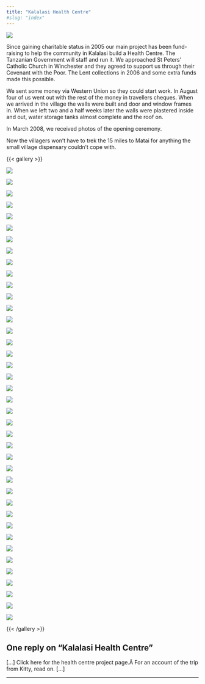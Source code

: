 ```yaml
---
title: "Kalalasi Health Centre"
#slug: "index"
---
```


![](/wp-content/2007/11/DSCF3081-940x198.jpg)

Since gaining charitable status in 2005 our main project has been fund-raising to help the community in Kalalasi build a Health Centre. The Tanzanian Government will staff and run it. We approached St Peters’ Catholic Church in Winchester and they agreed to support us through their Covenant with the Poor. The Lent collections in 2006 and some extra funds made this possible.

We sent some money via Western Union so they could start work. In August four of us went out with the rest of the money in travellers cheques. When we arrived in the village the walls were built and door and window frames in. When we left two and a half weeks later the walls were plastered inside and out, water storage tanks almost complete and the roof on.

In March 2008, we received photos of the opening ceremony.

Now the villagers won’t have to trek the 15 miles to Matai for anything the small village dispensary couldn’t cope with.

{{< gallery >}}


[![](/wp-content/2007/11/Davinder1378-150x150.jpg)](/projects/kalalasi-health-centre/davinder1378/)

[![](/wp-content/2007/11/Davinder1387-150x150.jpg)](/projects/kalalasi-health-centre/davinder1387/)

[![](/wp-content/2007/11/Davinder1443-150x150.jpg)](/projects/kalalasi-health-centre/davinder1443/)

[![](/wp-content/2007/11/Davinder1444-150x150.jpg)](/projects/kalalasi-health-centre/davinder1444/)

[![](/wp-content/2007/11/Davinder1447-150x150.jpg)](/projects/kalalasi-health-centre/davinder1447/)

[![](/wp-content/2007/11/Davinder1478-150x150.jpg)](/projects/kalalasi-health-centre/davinder1478/)

[![](/wp-content/2007/11/Davinder1481-150x150.jpg)](/projects/kalalasi-health-centre/davinder1481/)

[![](/wp-content/2007/11/Davinder1496-150x150.jpg)](/projects/kalalasi-health-centre/davinder1496/)

[![](/wp-content/2007/11/Davinder1497-150x150.jpg)](/projects/kalalasi-health-centre/davinder1497/)

[![](/wp-content/2007/11/Davinder1502-150x150.jpg)](/projects/kalalasi-health-centre/davinder1502/)

[![](/wp-content/2007/11/Davinder1523-150x150.jpg)](/projects/kalalasi-health-centre/davinder1523/)

[![](/wp-content/2007/11/Davinder1529-150x150.jpg)](/projects/kalalasi-health-centre/davinder1529/)

[![](/wp-content/2007/11/Davinder1530-150x150.jpg)](/projects/kalalasi-health-centre/davinder1530/)

[![](/wp-content/2007/11/Davinder1531-150x150.jpg)](/projects/kalalasi-health-centre/davinder1531/)

[![](/wp-content/2007/11/Davinder1534-150x150.jpg)](/projects/kalalasi-health-centre/davinder1534/)

[![](/wp-content/2007/11/Davinder1538-150x150.jpg)](/projects/kalalasi-health-centre/davinder1538/)

[![](/wp-content/2007/11/Davinder1551-150x150.jpg)](/projects/kalalasi-health-centre/davinder1551/)

[![](/wp-content/2007/11/Davinder1571-150x150.jpg)](/projects/kalalasi-health-centre/davinder1571/)

[![](/wp-content/2007/11/Davinder1586-150x150.jpg)](/projects/kalalasi-health-centre/davinder1586/)

[![](/wp-content/2007/11/Davinder1608-150x150.jpg)](/projects/kalalasi-health-centre/davinder1608/)

[![](/wp-content/2007/11/Davinder1664-150x150.jpg)](/projects/kalalasi-health-centre/davinder1664/)

[![](/wp-content/2007/11/Davinder1665-150x150.jpg)](/projects/kalalasi-health-centre/davinder1665/)

[![](/wp-content/2007/11/Davinder1696-150x150.jpg)](/projects/kalalasi-health-centre/davinder1696/)

[![](/wp-content/2007/11/Davinder1700-150x150.jpg)](/projects/kalalasi-health-centre/davinder1700/)

[![](/wp-content/2007/11/DSCF3042-150x150.jpg)](/projects/kalalasi-health-centre/dscf3042/)

[![](/wp-content/2007/11/DSCF3046-150x150.jpg)](/projects/kalalasi-health-centre/dscf3046/)

[![](/wp-content/2007/11/DSCF3049-150x150.jpg)](/projects/kalalasi-health-centre/dscf3049/)

[![](/wp-content/2007/11/DSCF3051-150x150.jpg)](/projects/kalalasi-health-centre/dscf3051/)

[![](/wp-content/2007/11/DSCF3052-150x150.jpg)](/projects/kalalasi-health-centre/dscf3052/)

[![](/wp-content/2007/11/DSCF3053-150x150.jpg)](/projects/kalalasi-health-centre/dscf3053/)

[![](/wp-content/2007/11/DSCF3054-150x150.jpg)](/projects/kalalasi-health-centre/dscf3054/)

[![](/wp-content/2007/11/DSCF3055-150x150.jpg)](/projects/kalalasi-health-centre/dscf3055/)

[![](/wp-content/2007/11/DSCF3059-150x150.jpg)](/projects/kalalasi-health-centre/dscf3059/)

[![](/wp-content/2007/11/DSCF3067-150x150.jpg)](/projects/kalalasi-health-centre/dscf3067/)

[![](/wp-content/2007/11/DSCF3077-150x150.jpg)](/projects/kalalasi-health-centre/dscf3077/)

[![](/wp-content/2007/11/DSCF3081-150x150.jpg)](/projects/kalalasi-health-centre/dscf3081/)

[![](/wp-content/2007/11/DSCF3085-150x150.jpg)](/projects/kalalasi-health-centre/dscf3085/)

[![](/wp-content/2007/11/DSCF3089-150x150.jpg)](/projects/kalalasi-health-centre/dscf3089/)

[![](/wp-content/2007/11/DSCF3106-150x150.jpg)](/projects/kalalasi-health-centre/dscf3106/)

[![](/wp-content/2007/11/DSCF3112-150x150.jpg)](/projects/kalalasi-health-centre/dscf3112/)




{{< /gallery >}}

One reply on “Kalalasi Health Centre”
-------------------------------------

\[…\] Click here for the health centre project page.Â For an account of the trip from Kitty, read on. \[…\]

* * *